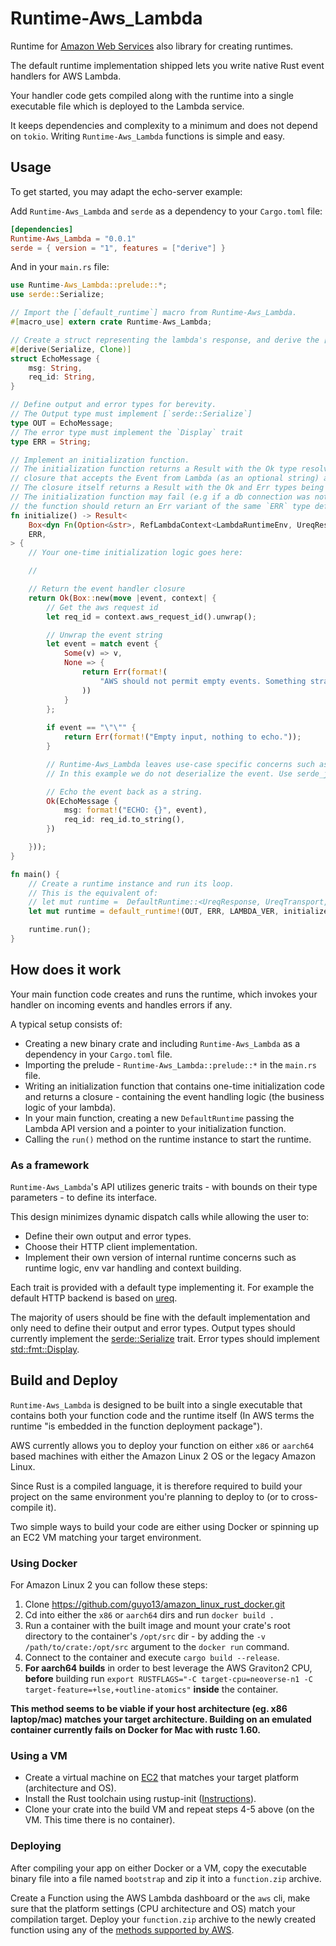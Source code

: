 # Runtime-Aws_Lambda



Runtime for [Amazon Web Services](https://docs.aws.amazon.com/lambda/latest/dg/welcome.html) also library for creating runtimes.

The default runtime implementation shipped  lets you write native Rust event handlers for AWS Lambda.
 
Your handler code gets compiled along with the runtime into a single executable file which is deployed to the Lambda service.

It keeps dependencies and complexity to a minimum and does not depend on `tokio`. Writing `Runtime-Aws_Lambda` functions is simple and easy.

## Usage
To get started, you may adapt the echo-server example:

Add `Runtime-Aws_Lambda` and `serde` as a dependency to your `Cargo.toml` file:

```toml
[dependencies]
Runtime-Aws_Lambda = "0.0.1"
serde = { version = "1", features = ["derive"] }
```

And in your `main.rs` file:
```rust
use Runtime-Aws_Lambda::prelude::*;
use serde::Serialize;

// Import the [`default_runtime`] macro from Runtime-Aws_Lambda.
#[macro_use] extern crate Runtime-Aws_Lambda;

// Create a struct representing the lambda's response, and derive the [`serde::Serialize`] trait.
#[derive(Serialize, Clone)]
struct EchoMessage {
    msg: String,
    req_id: String,
}

// Define output and error types for berevity.
// The Output type must implement [`serde::Serialize`]
type OUT = EchoMessage;
// The error type must implement the `Display` trait
type ERR = String;

// Implement an initialization function.
// The initialization function returns a Result with the Ok type resolving to a dynamically allocated
// closure that accepts the Event from Lambda (as an optional string) and the context object.
// The closure itself returns a Result with the Ok and Err types being the previously defined `OUT` and `ERR` types respectively.
// The initialization function may fail (e.g if a db connection was not succesfully opened, etc..) and in that case
// the function should return an Err variant of the same `ERR` type defined for the event handler.
fn initialize() -> Result<
    Box<dyn Fn(Option<&str>, RefLambdaContext<LambdaRuntimeEnv, UreqResponse>) -> Result<OUT, ERR>>,
    ERR,
> {
    // Your one-time initialization logic goes here:

    //

    // Return the event handler closure
    return Ok(Box::new(move |event, context| {
        // Get the aws request id
        let req_id = context.aws_request_id().unwrap();

        // Unwrap the event string 
        let event = match event {
            Some(v) => v,
            None => {
                return Err(format!(
                    "AWS should not permit empty events. Something strange must've happened."
                ))
            }
        };
        
        if event == "\"\"" {
            return Err(format!("Empty input, nothing to echo."));
        }

        // Runtime-Aws_Lambda leaves use-case specific concerns such as event JSON deserialization to the handler.
        // In this example we do not deserialize the event. Use serde_json or any other library to perform deserialization if needed.

        // Echo the event back as a string.
        Ok(EchoMessage {
            msg: format!("ECHO: {}", event),
            req_id: req_id.to_string(),
        })

    }));
}

fn main() {
    // Create a runtime instance and run its loop.
    // This is the equivalent of:
    // let mut runtime =  DefaultRuntime::<UreqResponse, UreqTransport, LambdaRuntimeEnv, OUT, ERR>::new(LAMBDA_VER, initialize);
    let mut runtime = default_runtime!(OUT, ERR, LAMBDA_VER, initialize);

    runtime.run();
}
```

## How does it work
Your main function code creates and runs the runtime, which invokes your handler on incoming events and handles errors if any. 
 
 A typical setup consists of:
* Creating a new binary crate and including `Runtime-Aws_Lambda` as a dependency in your `Cargo.toml` file.
* Importing the prelude - `Runtime-Aws_Lambda::prelude::*` in the `main.rs` file.
* Writing an initialization function that contains one-time initialization code and returns a closure - containing the event handling logic (the business logic of your lambda).
* In your main function, creating a new `DefaultRuntime` passing the Lambda API version and a pointer to your initialization function.
* Calling the `run()` method on the runtime instance to start the runtime.

### As a framework
`Runtime-Aws_Lambda`'s API utilizes generic traits - with bounds on their type parameters - to define its interface.

This design minimizes dynamic dispatch calls while allowing the user to:
* Define their own output and error types.
* Choose their HTTP client implementation.
* Implement their own version of internal runtime concerns such as runtime logic, env var handling and context building.

Each trait is provided with a default type implementing it. For example the default HTTP backend is based on [ureq](https://crates.io/crates/ureq). 

The majority of users should be fine with the default implementation and only need to define their output and error types.
Output types should currently implement the [serde::Serialize](https://docs.serde.rs/serde/ser/trait.Serialize.html) trait.
Error types should implement [std::fmt::Display](https://doc.rust-lang.org/std/fmt/trait.Display.html).

## Build and Deploy
`Runtime-Aws_Lambda` is designed to be built into a single executable that contains both your function code and the runtime itself (In AWS terms the runtime "is embedded in the function deployment package").

AWS currently allows you to deploy your function on either `x86` or `aarch64` based machines with either the Amazon Linux 2 OS or the legacy Amazon Linux.

Since Rust is a compiled language, it is therefore required to build your project on the same environment you're planning to deploy to (or to cross-compile it).

Two simple ways to build your code are either using Docker or spinning up an EC2 VM matching your target environment.

### Using Docker
For Amazon Linux 2 you can follow these steps:
 

 1. Clone https://github.com/guyo13/amazon_linux_rust_docker.git
 2. Cd into either the `x86` or `aarch64` dirs and run `docker build .`
 3. Run a container with the built image and mount your crate's root directory to the container's `/opt/src` dir - by adding the `-v /path/to/crate:/opt/src` argument to the `docker run` command.
 4. Connect to the container and execute `cargo build --release`.
 5. **For aarch64 builds** in order to best leverage the AWS Graviton2 CPU, **before** building run `export RUSTFLAGS="-C target-cpu=neoverse-n1 -C target-feature=+lse,+outline-atomics"` **inside** the container.

**This method seems to be viable if your host architecture (eg. x86 laptop/mac) matches your target architecture. Building on an emulated container currently fails on Docker for Mac with rustc 1.60.**  

### Using a VM
- Create a virtual machine on [EC2](https://aws.amazon.com/ec2/getting-started/) that matches your target platform (architecture and OS).
- Install the Rust toolchain using rustup-init ([Instructions](https://rustup.rs/)).
- Clone your crate into the build VM and repeat steps 4-5 above (on the VM. This time there is no container).

### Deploying
After compiling your app on either Docker or a VM, copy the executable binary file into a file named `bootstrap` and zip it into a `function.zip` archive.

Create a Function using the AWS Lambda dashboard or the `aws` cli, make sure that the platform settings (CPU architecture and OS) match your compilation target.
Deploy your `function.zip` archive to the newly created function using any of the [methods supported by AWS](https://docs.aws.amazon.com/lambda/latest/dg/configuration-function-zip.html#configuration-function-update).

